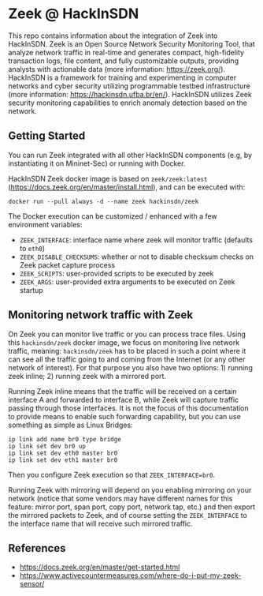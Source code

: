 # Zeek @ HackInSDN

This repo contains information about the integration of Zeek into HackInSDN. Zeek is an Open Source Network Security Monitoring Tool, that analyze network traffic in real-time and generates compact, high-fidelity transaction logs, file content, and fully customizable outputs, providing analysts with actionable data (more information: https://zeek.org/).
HackInSDN is a framework for training and experimenting in computer networks and cyber security utilizing programmable testbed infrastructure (more information: https://hackinsdn.ufba.br/en/).
HackInSDN utilizes Zeek security monitoring capabilities to enrich anomaly detection based on the network.

## Getting Started

You can run Zeek integrated with all other HackInSDN components (e.g, by instantiating it on Mininet-Sec) or running with Docker.

HackInSDN Zeek docker image is based on `zeek/zeek:latest` (https://docs.zeek.org/en/master/install.html), and can be executed with:

```
docker run --pull always -d --name zeek hackinsdn/zeek
```

The Docker execution can be customized / enhanced with a few environment variables:

- `ZEEK_INTERFACE`: interface name where zeek will monitor traffic (defaults to `eth0`)
- `ZEEK_DISABLE_CHECKSUMS`: whether or not to disable checksum checks on Zeek packet capture process
- `ZEEK_SCRIPTS`: user-provided scripts to be executed by zeek
- `ZEEK_ARGS`: user-provided extra arguments to be executed on Zeek startup

## Monitoring network traffic with Zeek

On Zeek you can monitor live traffic or you can process trace files. Using this `hackinsdn/zeek` docker image, we focus on monitoring live network traffic, meaning: `hackinsdn/zeek` has to be placed in such a point where it can see all the traffic going to and coming from the Internet (or any other network of interest). For that purpose you also have two options: 1) running zeek inline; 2) running zeek with a mirrored port. 

Running Zeek inline means that the traffic will be received on a certain interface A and forwarded to interface B, while Zeek will capture traffic passing through those interfaces. It is not the focus of this documentation to provide means to enable such forwarding capability, but you can use something as simple as Linux Bridges:

```
ip link add name br0 type bridge
ip link set dev br0 up
ip link set dev eth0 master br0
ip link set dev eth1 master br0
```

Then you configure Zeek execution so that `ZEEK_INTERFACE=br0`.

Running Zeek with mirroring will depend on you enabling mirroring on your network (notice that some vendors may have different names for this feature: mirror port, span port, copy port, network tap, etc.) and then export the mirrored packets to Zeek, and of course setting the `ZEEK_INTERFACE` to the interface name that will receive such mirrored traffic.

## References

- https://docs.zeek.org/en/master/get-started.html
- https://www.activecountermeasures.com/where-do-i-put-my-zeek-sensor/
